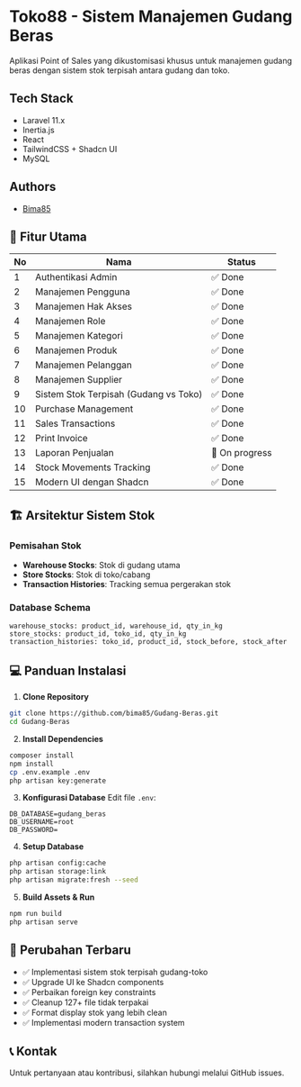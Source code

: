 # Toko88 - Sistem Manajemen Gudang Beras

Aplikasi Point of Sales yang dikustomisasi khusus untuk manajemen gudang beras dengan sistem stok terpisah antara gudang dan toko.

## Tech Stack

- Laravel 11.x
- Inertia.js
- React
- TailwindCSS + Shadcn UI
- MySQL

## Authors

- [Bima85](https://github.com/bima85)

## 📌 Fitur Utama

| No  | Nama | Status |
|-----|------|--------|
| 1   | Authentikasi Admin | ✅ Done |
| 2   | Manajemen Pengguna | ✅ Done |
| 3   | Manajemen Hak Akses | ✅ Done |
| 4   | Manajemen Role | ✅ Done |
| 5   | Manajemen Kategori | ✅ Done |
| 6   | Manajemen Produk | ✅ Done |
| 7   | Manajemen Pelanggan | ✅ Done |
| 8   | Manajemen Supplier | ✅ Done |
| 9   | Sistem Stok Terpisah (Gudang vs Toko) | ✅ Done |
| 10  | Purchase Management | ✅ Done |
| 11  | Sales Transactions | ✅ Done |
| 12  | Print Invoice | ✅ Done |
| 13  | Laporan Penjualan | 🔄 On progress |
| 14  | Stock Movements Tracking | ✅ Done |
| 15  | Modern UI dengan Shadcn | ✅ Done |

## 🏗️ Arsitektur Sistem Stok

### Pemisahan Stok
- **Warehouse Stocks**: Stok di gudang utama
- **Store Stocks**: Stok di toko/cabang
- **Transaction Histories**: Tracking semua pergerakan stok

### Database Schema
```
warehouse_stocks: product_id, warehouse_id, qty_in_kg
store_stocks: product_id, toko_id, qty_in_kg  
transaction_histories: toko_id, product_id, stock_before, stock_after
```

## 💻 Panduan Instalasi

1. **Clone Repository**
```bash
git clone https://github.com/bima85/Gudang-Beras.git
cd Gudang-Beras
```

2. **Install Dependencies**
```bash
composer install
npm install
cp .env.example .env
php artisan key:generate
```

3. **Konfigurasi Database**
Edit file `.env`:
```
DB_DATABASE=gudang_beras
DB_USERNAME=root
DB_PASSWORD=
```

4. **Setup Database**
```bash
php artisan config:cache
php artisan storage:link
php artisan migrate:fresh --seed
```

5. **Build Assets & Run**
```bash
npm run build
php artisan serve
```

## 🚀 Perubahan Terbaru

- ✅ Implementasi sistem stok terpisah gudang-toko
- ✅ Upgrade UI ke Shadcn components
- ✅ Perbaikan foreign key constraints
- ✅ Cleanup 127+ file tidak terpakai
- ✅ Format display stok yang lebih clean
- ✅ Implementasi modern transaction system

## 📞 Kontak

Untuk pertanyaan atau kontribusi, silahkan hubungi melalui GitHub issues.
